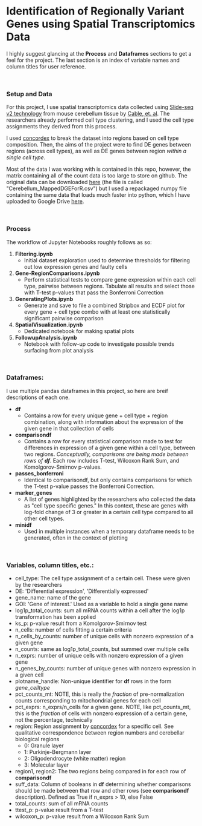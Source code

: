 # Identification of Regionally Variant Genes using Spatial Transcriptomics Data


I highly suggest glancing at the **Process** and **Dataframes** sections to get a feel for the project. The last section is an index of variable names and column titles for user reference. 

&nbsp;  

### Setup and Data

For this project, I use spatial transcriptomics data collected using [Slide-seq v2 technology](https://www.nature.com/articles/s41587-020-0739-1) from mouse cerebellum tissue by [Cable, et. al](https://www.nature.com/articles/s41587-021-00830-w). The researchers already performed cell type clustering, and I used the cell type assignments they derived from this process.  

I used [concordex](https://www.biorxiv.org/content/10.1101/2023.06.28.546949v2) to break the dataset into regions based on cell type composition. Then, the aims of the project were to find DE genes between regions (across cell types), as well as DE genes between region *within a single cell type*.  

Most of the data I was working with is contained in this repo, however, the matrix containing all of the count data is too large to store on github. The original data can be downloaded [here](https://singlecell.broadinstitute.org/single_cell/study/SCP948/robust-decomposition-of-cell-type-mixtures-in-spatial-transcriptomics#study-download) (the file is called "Cerebellum_MappedDGEForR.csv") but I used a repackaged numpy file containing the same data that loads much faster into python, which I have uploaded to Google Drive [here](https://drive.google.com/file/d/1-bPFZfneGkXVb2yClsgSD8wyGBkCfR5I/view?usp=sharing).  


&nbsp;  

### Process

The workflow of Jupyter Notebooks roughly follows as so:
1. **Filtering.ipynb**
   - Initial dataset exploration used to determine thresholds for filtering out low expression genes and faulty cells
2. **Gene-RegionComparisons.ipynb**
   - Perform statistical tests to compare gene expression within each cell type, pairwise between regions. Tabulate all results and select those with T-test p-values that pass the Bonferroni Correction
3. **GeneratingPlots.ipynb**
    - Generate and save to file a combined Stripbox and ECDF plot for every gene + cell type combo with at least one statistically significant pairwise comparison
4. **SpatialVisualization.ipynb**
    - Dedicated notebook for making spatial plots
4. **FollowupAnalysis.ipynb**
    - Notebook with follow-up code to investigate possible trends surfacing from plot analysis

&nbsp;  

### Dataframes:
I use multiple pandas dataframes in this project, so here are breif descriptions of each one. 
&nbsp;  
- **df**
    - Contains a row for every unique gene + cell type + region combination, along with information about the expression of the given gene in that collection of cells
- **comparisondf**
    - Contains a row for every statistical comparison made to test for differences in expression of a given gene within a cell type, between two regions. *Conceptually, comparisons are being made between rows of **df***. Each row includes T-test, Wilcoxon Rank Sum, and Komolgorov-Smirnov p-values. 
- **passes_bonferroni**
    - Identical to comparisondf, but only contains comparisons for which the T-test p-value passes the Bonferroni Correction.
- **marker_genes**
    - A list of genes highlighted by the researchers who collected the data as "cell type specific genes." In this context, these are genes with log-fold change of 3 or greater in a certain cell type compared to all other cell types. 
- **minidf**
    - Used in multiple instances when a temporary dataframe needs to be generated, often in the context of plotting

&nbsp;  

### Variables, column titles, etc.:

- cell_type: The cell type assignment of a certain cell. These were given by the researchers
- DE: 'Differential expression', 'Differentially expressed'
- gene_name: name of the gene
- GOI: 'Gene of interest.' Used as a variable to hold a single gene name
- log1p_total_counts: sum all mRNA counts within a cell after the log1p transformation has been applied
- ks_p: p-value result from a Komolgorov-Smirnov test
- n_cells: number of cells fitting a certain criteria
- n_cells_by_counts: number of unique cells with nonzero expression of a given gene
- n_counts: same as log1p_total_counts, but summed over multiple cells
- n_exprs: number of unique cells with nonzero expression of a given gene
- n_genes_by_counts: number of unique genes with nonzero expression in a given cell
- plotname_handle: Non-unique identifier for **df** rows in the form *gene*_*celltype*
- pct_counts_mt: NOTE, this is really the *fraction* of pre-normalization counts corresponding to mitochondrial genes for each cell
- pct_exprs: n_exprs/n_cells for a given gene. NOTE, like pct_counts_mt, this is the *fraction* of cells with nonzero expression of a certain gene, not the percentage, technically 
- region: Region assignment by [concordex](https://www.biorxiv.org/content/10.1101/2023.06.28.546949v2) for a specific cell. See qualitative correspondence between region numbers and cerebellar biological regions
    - 0: Granule layer
    - 1: Purkinje-Bergmann layer
    - 2: Oligodendrocyte (white matter) region
    - 3: Molecular layer
- region1, region2: The two regions being compared in for each row of **comparisondf**
- suff_data: Column of booleans in **df** determining whether comparisons should be made between that row and other rows (see **comparisondf** description). Defined as True if n_exprs > 10, else False
- total_counts: sum of all mRNA counts
- ttest_p: p-value result from a T-test
- wilcoxon_p: p-value result from a Wilcoxon Rank Sum 

